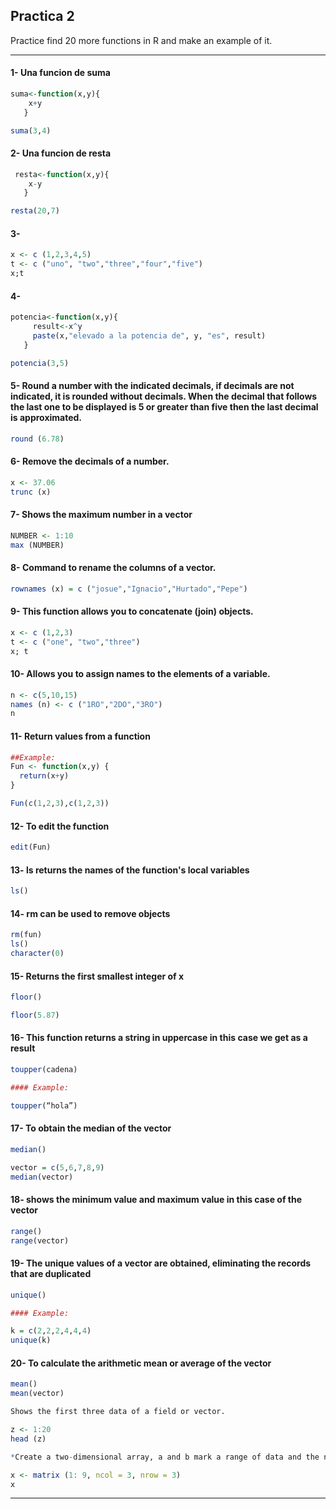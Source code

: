 ## Practica 2

 Practice find 20 more functions in R and make an example of it.

-----------
#### 1- Una funcion de suma

```r
suma<-function(x,y){
    x+y
   }

suma(3,4)
```

 #### 2- Una funcion de resta

```r
 resta<-function(x,y){
    x-y
   }

resta(20,7)
```

#### 3- 

```r
x <- c (1,2,3,4,5)
t <- c ("uno", "two","three","four","five")
x;t
```

#### 4- 

```r
potencia<-function(x,y){
     result<-x^y
     paste(x,"elevado a la potencia de", y, "es", result)
   }   

potencia(3,5)
```

#### 5- Round a number with the indicated decimals, if decimals are not indicated, it is rounded without decimals. When the decimal that follows the last one to be displayed is 5 or greater than five then the last decimal is approximated.

```r
round (6.78) 
```

#### 6- Remove the decimals of a number.

```r
x <- 37.06
trunc (x)
```

#### 7- Shows the maximum number in a vector

```r
NUMBER <- 1:10
max (NUMBER)
```

#### 8- Command to rename the columns of a vector.

```r
rownames (x) = c ("josue","Ignacio","Hurtado","Pepe")
```

#### 9- This function allows you to concatenate (join) objects.

```r
x <- c (1,2,3)
t <- c ("one", "two","three")
x; t
```

#### 10- Allows you to assign names to the elements of a variable.

```r
n <- c(5,10,15)
names (n) <- c ("1RO","2DO","3RO")
n
```

#### 11- Return values ​​from a function

```r
##Example:
Fun <- function(x,y) {
  return(x+y)
}

Fun(c(1,2,3),c(1,2,3))
```

#### 12- To edit the function

```r
edit(Fun)
```

#### 13- ls returns the names of the function's local variables

```r
ls()
```

#### 14- rm can be used to remove objects

```r
rm(fun)
ls()
character(0)
```

#### 15- Returns the first smallest integer of x

```r
floor()

floor(5.87)
```

#### 16- This function returns a string in uppercase in this case we get as a result

```r
toupper(cadena)

#### Example:

toupper(“hola”)
```

#### 17- To obtain the median of the vector

```r
median()

vector = c(5,6,7,8,9)
median(vector)
```

#### 18- shows the minimum value and maximum value in this case of the vector

```r
range()
range(vector)
```

#### 19- The unique values ​​of a vector are obtained, eliminating the records that are duplicated

```r
unique() 

#### Example: 

k = c(2,2,2,4,4,4)
unique(k)
```

#### 20- To calculate the arithmetic mean or average of the vector

```r
mean()
mean(vector)

Shows the first three data of a field or vector.

z <- 1:20
head (z)

*Create a two-dimensional array, a and b mark a range of data and the ncol and nrow commands, columns and rows respectively.*

x <- matrix (1: 9, ncol = 3, nrow = 3)
x 
```
-----------



